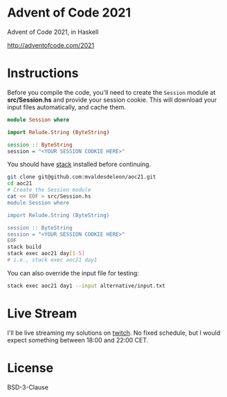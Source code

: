 # Advent of Code 2021

Advent of Code 2021, in Haskell

http://adventofcode.com/2021

# Instructions

Before you compile the code, you'll need to create the `Session` module at **src/Session.hs** and provide your session cookie. This will download your input files automatically, and cache them.

```haskell
module Session where

import Relude.String (ByteString)

session :: ByteString
session = "<YOUR SESSION COOKIE HERE>"
```

You should have [stack](https://docs.haskellstack.org/en/stable/README/) installed before continuing.

```sh
git clone git@github.com:mvaldesdeleon/aoc21.git
cd aoc21
# Create the Session module
cat << EOF > src/Session.hs
module Session where

import Relude.String (ByteString)

session :: ByteString
session = "<YOUR SESSION COOKIE HERE>"
EOF
stack build
stack exec aoc21 day[1-5]
# i.e., stack exec aoc21 day1
```

You can also override the input file for testing:

```sh
stack exec aoc21 day1 --input alternative/input.txt
```

# Live Stream

I'll be live streaming my solutions on [twitch](https://www.twitch.tv/mvaldesdeleon). No fixed schedule, but I would expect something between 18:00 and 22:00 CET.

# License

BSD-3-Clause